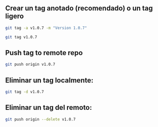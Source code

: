 ## Crear un tag anotado (recomendado) o un tag ligero
```bash
git tag -a v1.0.7 -m "Version 1.0.7"
```

```bash
git tag v1.0.7
```

## Push tag to remote repo
```bash
git push origin v1.0.7
```

## Eliminar un tag localmente:
```bash
git tag -d v1.0.7
```

## Eliminar un tag del remoto:
```bash
git push origin --delete v1.0.7
```